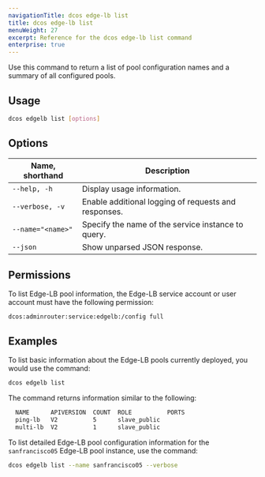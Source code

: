 ```yaml
---
navigationTitle: dcos edge-lb list
title: dcos edge-lb list
menuWeight: 27
excerpt: Reference for the dcos edge-lb list command
enterprise: true
---
```


Use this command to return a list of pool configuration names and a summary of all configured pools.

## Usage
```bash
dcos edgelb list [options]
```

## Options
| Name, shorthand | Description |
|-----------------|-------------|
| `--help, -h`   | Display usage information. |
| `--verbose, -v`   | Enable additional logging of requests and responses. |
| `--name="<name>"`   | Specify the name of the service instance to query. |
| `--json` | Show unparsed JSON response. |

## Permissions
To list Edge-LB pool information, the Edge-LB service account or user account must have the following permission:

```
dcos:adminrouter:service:edgelb:/config full
```

## Examples
To list basic information about the Edge-LB pools currently deployed, you would use the command:

```bash
dcos edgelb list
```

The command returns information similar to the following:

```bash
  NAME      APIVERSION  COUNT  ROLE          PORTS
  ping-lb   V2          5      slave_public
  multi-lb  V2          1      slave_public
```

To list detailed Edge-LB pool configuration information for the `sanfrancisco05` Edge-LB pool instance, use the command:

```bash
dcos edgelb list --name sanfrancisco05 --verbose
```
